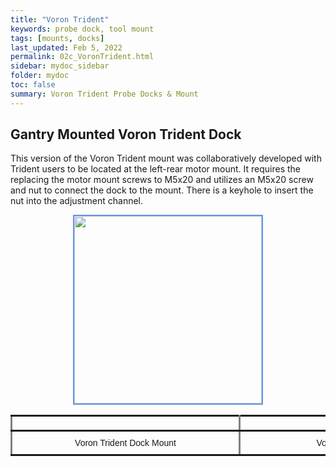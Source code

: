 ```yaml
---
title: "Voron Trident"
keywords: probe dock, tool mount
tags: [mounts, docks]
last_updated: Feb 5, 2022
permalink: 02c_VoronTrident.html
sidebar: mydoc_sidebar
folder: mydoc
toc: false
summary: Voron Trident Probe Docks & Mount 
---
```


## Gantry Mounted Voron Trident Dock

This version of the Voron Trident mount was collaboratively developed with Trident users to be located at the left-rear motor mount. It requires the replacing the motor mount screws to M5x20 and utilizes an M5x20 screw and nut to connect the dock to the mount. There is a keyhole to insert the nut into the adjustment channel.

<div style="width:100%;text-align:center;">
<a href="https://raw.githubusercontent.com/nionio6915/Euclid_Probe/main/images/Trident_TopMount.png" data-lity>
<img src="https://raw.githubusercontent.com/nionio6915/Euclid_Probe/main/images/Trident_TopMount.png" style="width:300px; border:2px solid CornflowerBlue"></a>
</div>

<div style="width:100%;text-align:center;">
<style type="text/css">
.tg  {border-collapse:collapse;border-spacing:0;}
.tg td{border-color:black;border-style:solid;border-width:3px;font-family:Arial, sans-serif;font-size:14px;
  overflow:hidden;padding:10px 5px;word-break:normal;}
.tg th{border-color:black;border-style:solid;border-width:3px;font-family:Arial, sans-serif;font-size:14px;
  font-weight:normal;overflow:hidden;padding:10px 5px;word-break:normal;}
.tg .tg-0pky{border-color:inherit;text-align:center;vertical-align:middle}
</style>
<table class="tg">
<tbody>
  <tr>
    <td class="tg-0pky">
    <div id="stl_cont" style="width:350px;margin:1">
      <script>
        var stl_viewer=new StlViewer
        (
          document.getElementById("stl_cont"), 
          {
              allow_drag_and_drop: false,
              auto_rotate:true,
              auto_resize:true,
              models: 
              [ 
                {filename:"https://raw.githubusercontent.com/nionio6915/Euclid_Probe/main/stls/Voron/Trident_TopMountCloseV4.stl",     color:"#1E73BE", scale:0.35, rotationx:5.0, rotationy:-0.50,     rotationz:0.0} 
              ]
          }
        );
      </script>
    </div>
    </td>
    <td class="tg-0pky">
    <div id="stl_cont" style="width:350px;margin:1">
      <script>
         var stl_viewer=new StlViewer
         (
           document.getElementById("stl_cont"), 
           {
               allow_drag_and_drop: false,
               auto_rotate:true,
               auto_resize:true,
               models: 
               [ 
                 {filename:"https://raw.githubusercontent.com/nionio6915/Euclid_Probe/main/stls/Voron/Trident_TopMountDockCloseV4.stl",      color:"#1E73BE", scale:0.35, rotationx:5.0, rotationy:-0.50,      rotationz:0.0} 
               ]
           }
         );
     </script>
    </div> 
    </td>
  </tr>

  <tr>
    <td class="tg-0pky">Voron Trident Dock Mount</td>
    <td class="tg-0pky">Voron Trident Dock</td>
  </tr>

</tbody>
</table>
</div>


